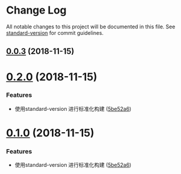 # Change Log

All notable changes to this project will be documented in this file. See [standard-version](https://github.com/conventional-changelog/standard-version) for commit guidelines.

<a name="0.0.3"></a>
## [0.0.3](https://github.com/yang657850144/feq/compare/v0.2.0...v0.0.3) (2018-11-15)



<a name="0.2.0"></a>
# [0.2.0](https://github.com/yang657850144/feq/compare/v0.0.2...v0.2.0) (2018-11-15)


### Features

* 使用standard-version 进行标准化构建 ([5be52a6](https://github.com/yang657850144/feq/commit/5be52a6))



<a name="0.1.0"></a>
# [0.1.0](https://github.com/yang657850144/feq/compare/v0.0.2...v0.1.0) (2018-11-15)


### Features

* 使用standard-version 进行标准化构建 ([5be52a6](https://github.com/yang657850144/feq/commit/5be52a6))
